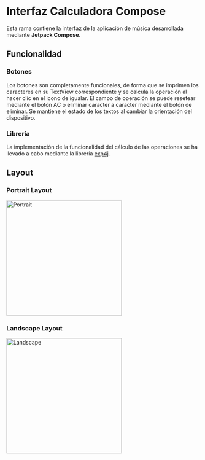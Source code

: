 # Interfaz Calculadora Compose
Esta rama contiene la interfaz de la aplicación de música desarrollada mediante **Jetpack Compose**.

## Funcionalidad
### Botones
Los botones son completamente funcionales, de forma que se imprimen los caracteres en su TextView correspondiente y se calcula la operación al hacer clic en el icono de igualar. El campo de operación se puede resetear mediante el botón AC o eliminar caracter a caracter mediante el botón de eliminar. Se mantiene el estado de los textos al cambiar la orientación del dispositivo.
### Librería 
La implementación de la funcionalidad del cálculo de las operaciones se ha llevado a cabo mediante la librería [exp4j](https://github.com/fasseg/exp4j).

## Layout
### Portrait Layout

<img src="https://github.com/user-attachments/assets/97b352a6-aff1-4c38-b15c-8bfce29f0ca1" alt="Portrait" width="300">

### Landscape Layout

<img src="https://github.com/user-attachments/assets/cbbd944c-c14d-4580-b5c6-59c3ee5e2310" alt="Landscape" height="300">
